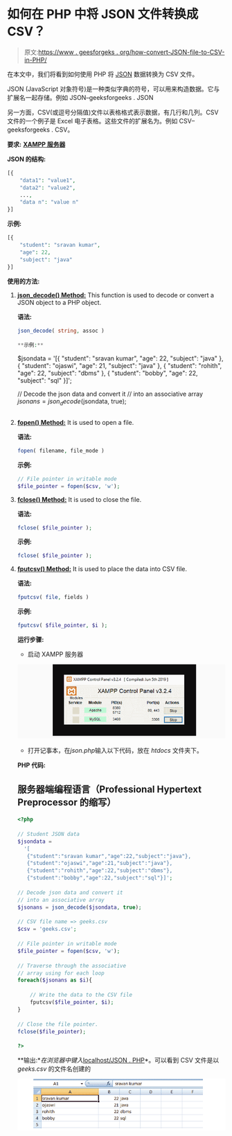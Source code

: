 # 如何在 PHP 中将 JSON 文件转换成 CSV？

> 原文:[https://www . geesforgeks . org/how-convert-JSON-file-to-CSV-in-PHP/](https://www.geeksforgeeks.org/how-to-convert-json-file-into-csv-in-php/)

在本文中，我们将看到如何使用 PHP 将 [JSON](https://www.geeksforgeeks.org/javascript-json/) 数据转换为 CSV 文件。

JSON (JavaScript 对象符号)是一种类似字典的符号，可以用来构造数据。它与扩展名一起存储。例如 JSON–geeksforgeeks . JSON

另一方面，CSV(或逗号分隔值)文件以表格格式表示数据，有几行和几列。CSV 文件的一个例子是 Excel 电子表格。这些文件的扩展名为。例如 CSV–geeksforgeeks . CSV。

**要求:** [**XAMPP 服务器**](https://www.geeksforgeeks.org/how-to-install-xampp-on-windows/)

**JSON 的结构:**

```php
[{
    "data1": "value1", 
    "data2": "value2", 
    ..., 
    "data n": "value n"
}]

```

**示例:**

```php
[{
    "student": "sravan kumar",
    "age": 22,
    "subject": "java"
}]

```

**使用的方法:**

1.  [**json_decode() Method:**](https://www.geeksforgeeks.org/php-json_decode-function/) This function is used to decode or convert a JSON object to a PHP object.

    **语法:**

    ```php
    json_decode( string, assoc )

    **示例:**

    ```
    $jsondata = '[{
        "student": "sravan kumar",
        "age": 22,
        "subject": "java"
    },
    {
        "student": "ojaswi",
        "age": 21,
        "subject": "java"
    },
    { 
        "student": "rohith",
        "age": 22,
        "subject": "dbms"
    },
    {
        "student": "bobby",
        "age": 22,
        "subject": "sql"
    }]';

    // Decode the json data and convert it
    // into an associative array
    $jsonans = json_decode($jsondata, true);

    ```php

    ```

2.  [**fopen() Method:**](https://www.geeksforgeeks.org/php-fopen-function-open-file-or-url/) It is used to open a file.

    **语法:**

    ```php
    fopen( filename, file_mode )
    ```

    **示例:**

    ```php
    // File pointer in writable mode
    $file_pointer = fopen($csv, 'w');

    ```

3.  [**fclose() Method:**](https://www.geeksforgeeks.org/php-fclose-function/) It is used to close the file.

    **语法:**

    ```php
    fclose( $file_pointer );
    ```

    **示例:**

    ```php
    fclose( $file_pointer );
    ```

4.  [**fputcsv() Method:**](https://www.geeksforgeeks.org/php-fputcsv-function/) It is used to place the data into CSV file.

    **语法:**

    ```php
    fputcsv( file, fields )
    ```

    **示例:**

    ```php
    fputcsv( $file_pointer, $i );
    ```

    **运行步骤:**

    *   启动 XAMPP 服务器

    ![](img/924eea80e102b28467155182907b93c9.png)

    *   打开记事本，在*json.php*输入以下代码，放在 *htdocs* 文件夹下。

    **PHP 代码:**

    ## 服务器端编程语言（Professional Hypertext Preprocessor 的缩写）

    ```php
    <?php

    // Student JSON data
    $jsondata = 
      '[
       {"student":"sravan kumar","age":22,"subject":"java"},
       {"student":"ojaswi","age":21,"subject":"java"},
       {"student":"rohith","age":22,"subject":"dbms"},
       {"student":"bobby","age":22,"subject":"sql"}]';

    // Decode json data and convert it
    // into an associative array
    $jsonans = json_decode($jsondata, true);

    // CSV file name => geeks.csv
    $csv = 'geeks.csv';

    // File pointer in writable mode
    $file_pointer = fopen($csv, 'w');

    // Traverse through the associative
    // array using for each loop
    foreach($jsonans as $i){

        // Write the data to the CSV file
        fputcsv($file_pointer, $i);
    }

    // Close the file pointer.
    fclose($file_pointer);

    ?>
    ```

    **输出:**在浏览器中键入*<u>localhost/JSON . PHP</u>*。可以看到 CSV 文件是以 *geeks.csv* 的文件名创建的

    ![](img/ce30cb1169f34641915e40268b6178b8.png)